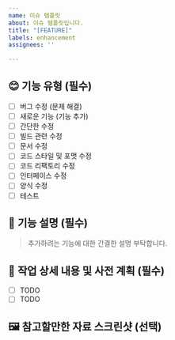 ```yaml
---
name: 이슈 템플릿
about: 이슈 템플릿입니다.
title: "[FEATURE]"
labels: enhancement
assignees: ''

---
```


## 😊 기능 유형 (필수) 
- [ ] 버그 수정 (문제 해결)
- [ ] 새로운 기능 (기능 추가)
- [ ] 간단한 수정
- [ ] 빌드 관련 수정
- [ ] 문서 수정
- [ ] 코드 스타일 및 포맷 수정
- [ ] 코드 리팩토리 수정
- [ ] 인터페이스 수정
- [ ] 양식 수정
- [ ] 테스트

## 💬 기능 설명 (필수) 
> 추가하려는 기능에 대한 간결한 설명 부탁합니다.

## 📝 작업 상세 내용 및 사전 계획 (필수) 
- [ ] TODO
- [ ] TODO

## 🖼 참고할만한 자료 스크린샷 (선택)

